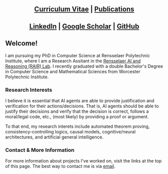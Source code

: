 <center> <h2> <a href="https://www.overleaf.com/read/tqfwmzqwdyvt">Curriculum Vitae</a> | <a href="https://mjgiancola.github.io/papers">Publications</a> </h2> </center>

<center> <h2> <a href="https://linkedin.com/in/mjgiancola">LinkedIn</a> | <a href="https://scholar.google.com/citations?hl=en&user=jLS7LmUAAAAJ">Google Scholar</a> | <a href="https://github.com/mjgiancola">GitHub</a> </h2> </center>

## Welcome!
I am pursuing my PhD in Computer Science at Rensselaer Polytechnic Institute, where I am a Research Assitant in the [Rensselaer AI and Reasoning (RAIR) Lab](https://rair.cogsci.rpi.edu/). I recently graduated with a double Bachelor's Degree in Computer Science and Mathematical Sciences from Worcester Polytechnic Institute.

### Research Interests
I believe it is essential that AI agents are able to provide justification and verification for their actions/decisions. That is, AI agents should be able to justify their decisions and verify that the decision is correct, follows a moral/legal code, etc., (most likely) by providing a proof or argument.

To that end, my research interets include automated theorem proving, consistency-controlling logics, causal models, cognitive/neural architectures, and artificial general intelligence.

### Contact & More Information
For more information about projects I've worked on, visit the links at the top of this page. The best way to contact me is via [email](mailto:giancm@rpi.edu).
